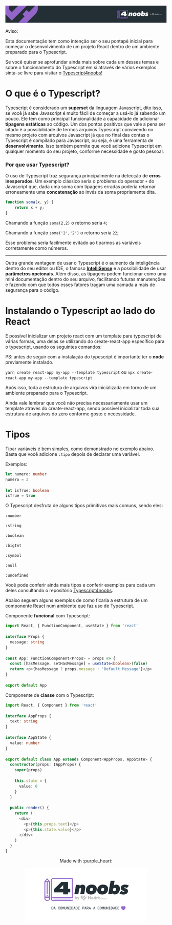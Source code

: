 <p align="center">
  <a href="https://github.com/he4rt/4noobs" target="_blank">
    <img src="../../assets/global/header-4noobs.svg">
  </a>
</p>

Aviso:

Esta documentação tem como intenção ser o seu pontapé inicial para começar o desenvolvimento de um projeto React dentro de um ambiente preparado para o Typescript.

Se você quiser se aprofundar ainda mais sobre cada um desses temas e sobre o funcionamento do Typescript em si através de vários exemplos sinta-se livre para visitar o [Typescript4noobs!](https://github.com/Carolis/typescript4noobs)


# O que é o Typescript?

Typescript é considerado um **superset** da linguagem Javascript, dito isso, se você já sabe Javascript é muito fácil de começar a usá-lo já sabendo um pouco.
Ele tem como principal funcionalidade a capacidade de adicionar **tipagens estáticas** ao código.
Um dos pontos positivos que vale a pena ser citado é a possibilidade de termos arquivos Typescript convivendo no mesmo projeto com arquivos Javascript já que no final das contas o Typescript é compilado para Javascript, ou seja, é uma ferramenta de **desenvolvimento**. Isso também permite que você adicione Typescript em qualquer momento do seu projeto, conforme necessidade e gosto pessoal.

### Por que usar Typescript?

O uso de Typescript traz segurança principalmente na detecção de **erros inesperados**. Um exemplo clássico seria o problema do operador `+` do Javascript que, dada uma soma com tipagens erradas poderia retornar erroneamente uma **concatenação** ao invés da soma propriamente dita.

```ts
function soma(x, y) {
    return x + y;
}
```

Chamando a função `soma(2,2)` o retorno seria `4`;

Chamando a função `soma('2','2')` o retorno seria `22`;

Esse problema seria facilmente evitado ao tiparmos as variáveis corretamente como números.

---

Outra grande vantagem de usar o Typescript é o aumento da inteligência dentro do seu editor ou IDE, o famoso **[IntelliSense](https://code.visualstudio.com/docs/editor/intellisense)** e a possibilidade de usar **parâmetros opcionais**. Além disso, as tipagens podem funcionar como uma mini documentação dentro do seu arquivo, facilitando futuras manutenções e fazendo com que todos esses fatores tragam uma camada a mais de segurança para o código.

# Instalando o Typescript ao lado do React

É possível inicializar um projeto react com um template para typescript de várias formas, uma delas se utilizando do create-react-app específico para o typescript, usando os seguintes comandos:

PS: antes de seguir com a instalação do typescript é importante ter o **node** previamente instalado.

`yarn create react-app my-app --template typescript` ou `npx create-react-app my-app --template typescript`

Após isso, toda a estrutura de arquivos virá inicializada em torno de um ambiente preparado para o Typescript.

Ainda vale lembrar que você não precisa necessariamente usar um template através do create-react-app, sendo possível inicializar toda sua estrutura de arquivos do zero conforme gosto e necessidade.

# Tipos

Tipar variáveis é bem simples, como demonstrado no exemplo abaixo. Basta que você adicione `:tipo` depois de declarar uma variável.

Exemplos:

```ts
let numero: number
numero = 3

let isTrue: boolean
isTrue = true
```

O Typescript desfruta de alguns tipos primitivos mais comuns, sendo eles:

`:number`

`:string`

`:boolean`

`:bigInt`

`:symbol`

`:null`

`:undefined`

Você pode conferir ainda mais tipos e conferir exemplos para cada um deles consultando o repositório [Typescript4noobs](https://github.com/Carolis/typescript4noobs).

Abaixo seguem alguns exemplos de como ficaria a estrutura de um componente React num ambiente que faz uso de Typescript.

Componente **funcional** com Typescript:

```ts
import React, { FunctionComponent, useState } from 'react'

interface Props {
  message: string
}

const App: FunctionComponent<Props> = props => {
  const [hasMessage, setHasMessage] = useState<boolean>(false)
  return <p>{hasMessage ? props.message : 'Default Message'}</p>
}

export default App
```

Componente de **classe** com o Typescript:

```ts
import React, { Component } from 'react'

interface AppProps {
  text: string
}

interface AppState {
  value: number
}

export default class App extends Component<AppProps, AppState> {
  constructor(props: IAppProps) {
    super(props)

    this.state = {
      value: 0
    }
  }

  public render() {
    return (
      <div>
        <p>{this.props.text}</p>
        <p>{this.state.value}</p>
      </div>
    )
  }
}
```

<p align="center">Made with :purple_heart:</p>

<p align="center">
  <a href="https://github.com/he4rt/4noobs" target="_blank">
    <img src="../../assets/global/footer-4noobs.svg" width="380">
  </a>
</p>
